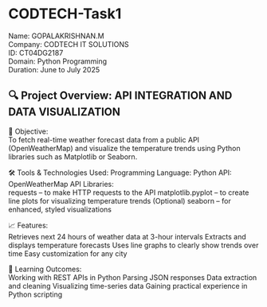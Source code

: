 # CODTECH-Task1

Name: GOPALAKRISHNAN.M                                                            
Company: CODTECH IT SOLUTIONS                                             
ID: CT04DG2187                                                                      
Domain: Python Programming                                                        
Duration: June to July 2025                                                                       

## 🔍 Project Overview: API INTEGRATION AND DATA VISUALIZATION                                              

🎯 Objective:                                                                                                       
To fetch real-time weather forecast data from a public API (OpenWeatherMap) and visualize the temperature trends using Python libraries such as Matplotlib or Seaborn.

🛠️ Tools & Technologies Used:
Programming Language: Python
API: OpenWeatherMap API
Libraries:                                                                                                        
requests – to make HTTP requests to the API
matplotlib.pyplot – to create line plots for visualizing temperature trends
(Optional) seaborn – for enhanced, styled visualizations

📈 Features:                                                                                           
Retrieves next 24 hours of weather data at 3-hour intervals
Extracts and displays temperature forecasts
Uses line graphs to clearly show trends over time
Easy customization for any city

📌 Learning Outcomes:                                                                                 
Working with REST APIs in Python
Parsing JSON responses
Data extraction and cleaning
Visualizing time-series data
Gaining practical experience in Python scripting
